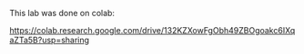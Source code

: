 
This lab was done on colab:

https://colab.research.google.com/drive/132KZXowFgObh49ZBOgoakc6IXqaZTa5B?usp=sharing